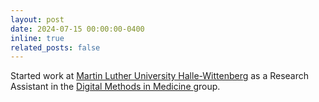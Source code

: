 ```yaml
---
layout: post
date: 2024-07-15 00:00:00-0400
inline: true
related_posts: false
---
```


Started work at <a href='https://www.uni-halle.de/'>Martin Luther University Halle-Wittenberg</a> as a Research Assistant in the <a href='https://www.umh.de/forschung/nachwuchsgruppen/nwg-schmid'> Digital Methods in Medicine </a> group.